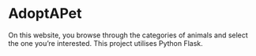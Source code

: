 # AdoptAPet
On this website, you browse through the categories of animals and select the one you’re interested. This project utilises Python Flask.
